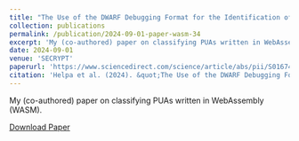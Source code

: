 ```yaml
---
title: "The Use of the DWARF Debugging Format for the Identification of Potentially Unwanted Applications (PUAs) in WebAssembly Binaries"
collection: publications
permalink: /publication/2024-09-01-paper-wasm-34
excerpt: 'My (co-authored) paper on classifying PUAs written in WebAssembly (WASM).'
date: 2024-09-01
venue: 'SECRYPT'
paperurl: 'https://www.sciencedirect.com/science/article/abs/pii/S0167404824004279'
citation: 'Helpa et al. (2024). &quot;The Use of the DWARF Debugging Format for the Identification of Potentially Unwanted Applications (PUAs) in WebAssembly Binaries&quot; <i>SECRYPT</i>. 1(1).'
---
```

My (co-authored) paper on classifying PUAs written in WebAssembly (WASM).

[Download Paper](https://marcusbotacin.github.io/files/wasm.pdf)
